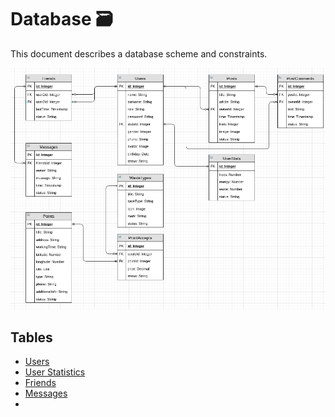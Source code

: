 # Database 🗃️

This document describes a database scheme and constraints.

![schema](./img/schema.png)

## Tables

- [Users](./01_Tables/01_Users.md)
- [User Statistics](./01_Tables/02_UserStats.md)
- [Friends](./01_Tables/03_Friends.md)
- [Messages](./01_Tables/04_Messages.md)
-
